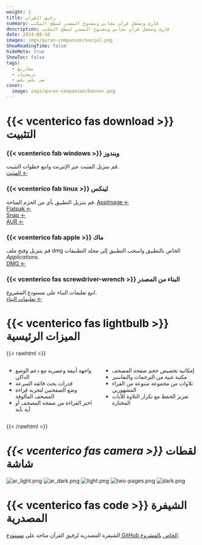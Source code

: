```yaml
---
weight: 1
title: رفيق القرآن
summary: قارئ ومشغل قرآن مجاني ومفتوح المصدر لسطح المكتب
description: قارئ ومشغل قرآن مجاني ومفتوح المصدر لسطح المكتب
date: 2024-08-16
images: imgs/quran-companion/social.png
ShowReadingTime: false
hideMeta: true
ShowToc: false
tags:
  - مشاريع
  - برمجيات
  - سي بلس بلس
cover:
  image: imgs/quran-companion/banner.png
---
```


# {{< vcenterico fas download >}} التثبيت

<div class="grid-container">
<div class="grid-item">

### {{< vcenterico fab windows >}} **ويندوز**

قم بتنزيل المثبت عبر الإنترنت واتبع خطوات التثبيت.  
[المثبت ←](https://github.com/0xzer0x/quran-companion/releases/download/v1.1.9/qc_online_installer_x64_win.exe)

</div>

<div class="grid-item">

### {{< vcenterico fab linux >}} **لينكس**

قم بتنزيل التطبيق بأي من الحزم المتاحة.
[AppImage ←](https://github.com/0xzer0x/quran-companion/releases/download/v1.3.1/Quran_Companion-1.3.1-x86_64.AppImage)<br/>
[Flatpak ←](https://flathub.org/apps/io.github._0xzer0x.qurancompanion)<br/>
[Snap ←](https://snapcraft.io/quran-companion)<br/>
[AUR ←](https://aur.archlinux.org/packages/quran-companion)

</div>

<div class="grid-item">

### {{< vcenterico fab apple >}} **ماك**

قم بتنزيل وفتح ملف dmg الخاص بالتطبيق واسحب التطبيق إلى مجلد التطبيقات _Applications_.  
[DMG ←](https://github.com/0xzer0x/quran-companion/releases/download/v1.3.1/Quran_Companion-1.3.1-x86_64.dmg)

</div>

<div class="grid-item">

### {{< vcenterico fas screwdriver-wrench >}} **البناء من المصدر**

اتبع تعليمات البناء على مستودع المشروع.  
[تعليمات البناء ←](https://github.com/0xzer0x/quran-companion?tab=readme-ov-file#compilation-%EF%B8%8F)

</div>
</div>

# {{< vcenterico fas lightbulb >}} الميزات الرئيسية

{{< rawhtml >}}

<div style="display: flex; gap: 1em;">
    <div>
      <ul>
        <li>واجهة أنيقة وعصرية مع دعم الوضع الداكن</li>
        <li>قدرات بحث فائقة السرعة</li>
        <li>وضع الصفحتين لتجربة قراءة المصحف المألوفة</li>
        <li>اختر القراءة من صفحة المصحف أو آية بآية</li>
      </ul>
    </div>
    <div>
      <ul>
        <li>إمكانية تخصيص حجم صفحة المصحف</li>
        <li>مكتبة غنية من الترجمات والتفاسير</li>
        <li>تلاوات من مجموعة متنوعة من القراء المشهورين</li>
        <li>تعزيز الحفظ مع تكرار التلاوة للآيات المختارة</li>
      </ul>
    </div>
</div>

{{< /rawhtml >}}

# <i>{{< vcenterico fas camera >}}</i> لقطات شاشة

![ar_light.png](/imgs/quran-companion/screenshots/ar_light.png#center)
![ar_dark.png](/imgs/quran-companion/screenshots/ar_dark.png#center)
![light.png](/imgs/quran-companion/screenshots/light.png#center)
![two-pages.png](/imgs/quran-companion/screenshots/two-pages.png#center)
![dark.png](/imgs/quran-companion/screenshots/dark.png#center)

# {{< vcenterico fas code >}} الشيفرة المصدرية

الشيفرة المصدرية لرفيق القرآن متاحة على [مستودع GitHub الخاص بالمشروع](https://github.com/0xzer0x/quran-companion).
